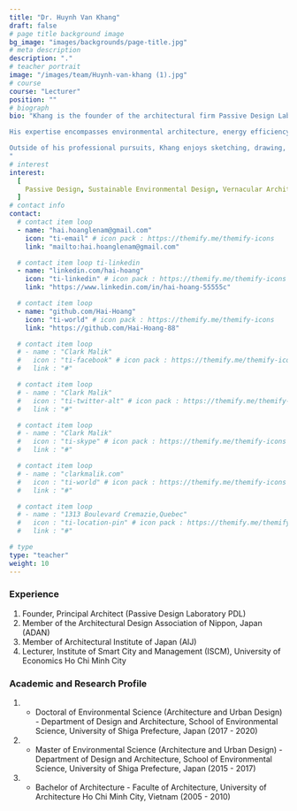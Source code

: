 ```yaml
---
title: "Dr. Huynh Van Khang"
draft: false
# page title background image
bg_image: "images/backgrounds/page-title.jpg"
# meta description
description: "."
# teacher portrait
image: "/images/team/Huynh-van-khang (1).jpg"
# course
course: "Lecturer"
position: ""
# biograph
bio: "Khang is the founder of the architectural firm Passive Design Laboratory (PDL) based in Ho Chi Minh City, Vietnam. He is also a full-time lecturer at the Institute of Smart City and Management (ISCM) at the University of Economics Ho Chi Minh City. He pursued his Master's and Doctoral degrees at the Faculty of Architecture and Design at the University of Shiga Prefecture in Japan. Subsequently, he worked as a post-doctoral research fellow at the same university. Khang served as Vice Dean of the Faculty of Architecture and Arts, as well as Head of the Architecture Department at the Ho Chi Minh City University of Technology. He is also a member of the Architectural Design Association of Nippon (ADAN) and the Architectural Institute of Japan (AIJ).

His expertise encompasses environmental architecture, energy efficiency, environmental simulation, ethnography study and cultural heritage preservation. His work primarily revolves around bioclimatic architectural design, focusing on implementing Passive Design principles. By integrating natural energy sources like wind, sunlight, and heat while considering the local context, Khang strives to mitigate the adverse environmental impacts of architectural interventions. His designs seek a balance between inspiration drawn from minimalism and the distinctive vernacular characteristics of Vietnamese architecture. He has received numerous design awards and green building certifications, including the Japan Good Design Awards for passive buildings responding to the tropical hot and humid climate.

Outside of his professional pursuits, Khang enjoys sketching, drawing, calligraphy, and photography. He has held several solo art exhibitions in Ho Chi Minh City, Yokohama, and Osaka, and has participated in art exhibitions for young Japanese artists.
"
# interest
interest:
  [
    Passive Design, Sustainable Environmental Design, Vernacular Architecture, Wind and Light Environment, Building Environmental Simulation, Ethnography study
  ]
# contact info
contact:
  # contact item loop
  - name: "hai.hoanglenam@gmail.com"
    icon: "ti-email" # icon pack : https://themify.me/themify-icons
    link: "mailto:hai.hoanglenam@gmail.com"

  # contact item loop ti-linkedin
  - name: "linkedin.com/hai-hoang"
    icon: "ti-linkedin" # icon pack : https://themify.me/themify-icons
    link: "https://www.linkedin.com/in/hai-hoang-55555c"

  # contact item loop
  - name: "github.com/Hai-Hoang"
    icon: "ti-world" # icon pack : https://themify.me/themify-icons
    link: "https://github.com/Hai-Hoang-88"

  # contact item loop
  # - name : "Clark Malik"
  #   icon : "ti-facebook" # icon pack : https://themify.me/themify-icons
  #   link : "#"

  # contact item loop
  # - name : "Clark Malik"
  #   icon : "ti-twitter-alt" # icon pack : https://themify.me/themify-icons
  #   link : "#"

  # contact item loop
  # - name : "Clark Malik"
  #   icon : "ti-skype" # icon pack : https://themify.me/themify-icons
  #   link : "#"

  # contact item loop
  # - name : "clarkmalik.com"
  #   icon : "ti-world" # icon pack : https://themify.me/themify-icons
  #   link : "#"

  # contact item loop
  # - name : "1313 Boulevard Cremazie,Quebec"
  #   icon : "ti-location-pin" # icon pack : https://themify.me/themify-icons
  #   link : "#"

# type
type: "teacher"
weight: 10
---
```


### Experience

1. Founder, Principal Architect (Passive Design Laboratory PDL)
2. Member of the Architectural Design Association of Nippon, Japan (ADAN)
3. Member of Architectural Institute of Japan (AIJ)
4. Lecturer, Institute of Smart City and Management (ISCM), University of Economics Ho Chi Minh City

### Academic and Research Profile

1. - Doctoral of Environmental Science (Architecture and Urban Design)  - Department of Design and Architecture, School of Environmental Science, University of Shiga Prefecture, Japan (2017 - 2020)
1. - Master of Environmental Science (Architecture and Urban Design) - Department of Design and Architecture, School of Environmental Science, University of Shiga Prefecture, Japan (2015 - 2017)
1. - Bachelor of Architecture - Faculte of Architecture, University of Architecture Ho Chi Minh City, Vietnam (2005 - 2010)
